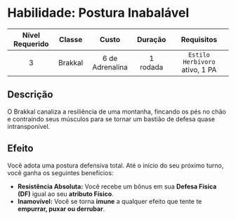 # Habilidade: Postura Inabalável

| Nível Requerido | Classe | Custo | Duração | Requisitos |
| :---: | :---: | :---: | :---: | :---: |
| 3 | Brakkal | 6 de Adrenalina | 1 rodada | `Estilo Herbívoro` ativo, 1 PA |

## Descrição
O Brakkal canaliza a resiliência de uma montanha, fincando os pés no chão e contraindo seus músculos para se tornar um bastião de defesa quase intransponível.

## Efeito
Você adota uma postura defensiva total. Até o início do seu próximo turno, você ganha os seguintes benefícios:

* **Resistência Absoluta:** Você recebe um bônus em sua **Defesa Física (DF)** igual ao seu **atributo Físico**.
* **Inamovível:** Você se torna **imune** a qualquer efeito que tente te **empurrar, puxar ou derrubar**.